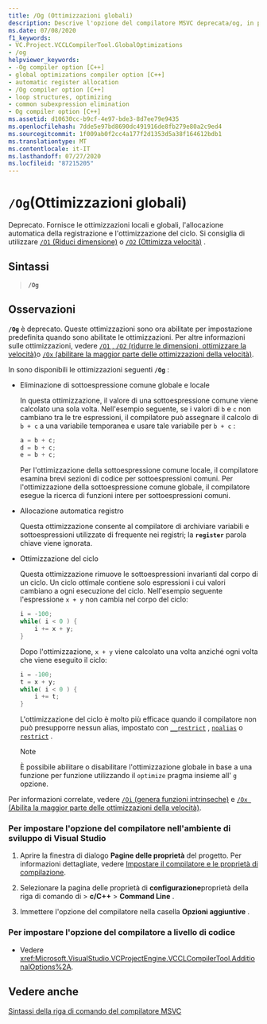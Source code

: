 ```yaml
---
title: /Og (Ottimizzazioni globali)
description: Descrive l'opzione del compilatore MSVC deprecata/og, in precedenza utilizzata per abilitare le ottimizzazioni globali.
ms.date: 07/08/2020
f1_keywords:
- VC.Project.VCCLCompilerTool.GlobalOptimizations
- /og
helpviewer_keywords:
- -Og compiler option [C++]
- global optimizations compiler option [C++]
- automatic register allocation
- /Og compiler option [C++]
- loop structures, optimizing
- common subexpression elimination
- Og compiler option [C++]
ms.assetid: d10630cc-b9cf-4e97-bde3-8d7ee79e9435
ms.openlocfilehash: 7dde5e97bd8690dc491916de8fb279e80a2c9ed4
ms.sourcegitcommit: 1f009ab0f2cc4a177f2d1353d5a38f164612bdb1
ms.translationtype: MT
ms.contentlocale: it-IT
ms.lasthandoff: 07/27/2020
ms.locfileid: "87215205"
---
```

# <a name="og-global-optimizations"></a>`/Og`(Ottimizzazioni globali)

Deprecato. Fornisce le ottimizzazioni locali e globali, l'allocazione automatica della registrazione e l'ottimizzazione del ciclo. Si consiglia di utilizzare [ `/O1` (Riduci dimensione)](o1-o2-minimize-size-maximize-speed.md) o [ `/O2` (Ottimizza velocità)](o1-o2-minimize-size-maximize-speed.md) .

## <a name="syntax"></a>Sintassi

> **`/Og`**

## <a name="remarks"></a>Osservazioni

**`/Og`** è deprecato. Queste ottimizzazioni sono ora abilitate per impostazione predefinita quando sono abilitate le ottimizzazioni. Per altre informazioni sulle ottimizzazioni, vedere [ `/O1` , `/O2` (ridurre le dimensioni, ottimizzare la velocità)](o1-o2-minimize-size-maximize-speed.md)o [ `/Ox` (abilitare la maggior parte delle ottimizzazioni della velocità)](ox-full-optimization.md).

In sono disponibili le ottimizzazioni seguenti **`/Og`** :

- Eliminazione di sottoespressione comune globale e locale

   In questa ottimizzazione, il valore di una sottoespressione comune viene calcolato una sola volta. Nell'esempio seguente, se i valori di `b` e `c` non cambiano tra le tre espressioni, il compilatore può assegnare il calcolo di `b + c` a una variabile temporanea e usare tale variabile per `b + c` :

    ```C
    a = b + c;
    d = b + c;
    e = b + c;
    ```

   Per l'ottimizzazione della sottoespressione comune locale, il compilatore esamina brevi sezioni di codice per sottoespressioni comuni. Per l'ottimizzazione della sottoespressione comune globale, il compilatore esegue la ricerca di funzioni intere per sottoespressioni comuni.

- Allocazione automatica registro

   Questa ottimizzazione consente al compilatore di archiviare variabili e sottoespressioni utilizzate di frequente nei registri; la **`register`** parola chiave viene ignorata.

- Ottimizzazione del ciclo

   Questa ottimizzazione rimuove le sottoespressioni invarianti dal corpo di un ciclo. Un ciclo ottimale contiene solo espressioni i cui valori cambiano a ogni esecuzione del ciclo. Nell'esempio seguente l'espressione `x + y` non cambia nel corpo del ciclo:

    ```C
    i = -100;
    while( i < 0 ) {
        i += x + y;
    }
    ```

   Dopo l'ottimizzazione, `x + y` viene calcolato una volta anziché ogni volta che viene eseguito il ciclo:

    ```C
    i = -100;
    t = x + y;
    while( i < 0 ) {
        i += t;
    }
    ```

   L'ottimizzazione del ciclo è molto più efficace quando il compilatore non può presupporre nessun alias, impostato con [`__restrict`](../../cpp/extension-restrict.md) , [`noalias`](../../cpp/noalias.md) o [`restrict`](../../cpp/restrict.md) .

   > [!NOTE]
   > È possibile abilitare o disabilitare l'ottimizzazione globale in base a una funzione per funzione utilizzando il `optimize` pragma insieme all' `g` opzione.

Per informazioni correlate, vedere [ `/Oi` (genera funzioni intrinseche)](oi-generate-intrinsic-functions.md) e [ `/Ox ` (Abilita la maggior parte delle ottimizzazioni della velocità)](ox-full-optimization.md).

### <a name="to-set-this-compiler-option-in-the-visual-studio-development-environment"></a>Per impostare l'opzione del compilatore nell'ambiente di sviluppo di Visual Studio

1. Aprire la finestra di dialogo **Pagine delle proprietà** del progetto. Per informazioni dettagliate, vedere [Impostare il compilatore e le proprietà di compilazione](../working-with-project-properties.md).

1. Selezionare la pagina delle proprietà di **configurazione**proprietà della riga di comando di  >  **c/C++**  >  **Command Line** .

1. Immettere l'opzione del compilatore nella casella **Opzioni aggiuntive** .

### <a name="to-set-this-compiler-option-programmatically"></a>Per impostare l'opzione del compilatore a livello di codice

- Vedere <xref:Microsoft.VisualStudio.VCProjectEngine.VCCLCompilerTool.AdditionalOptions%2A>.

## <a name="see-also"></a>Vedere anche

[Sintassi della riga di comando del compilatore MSVC](compiler-command-line-syntax.md)
